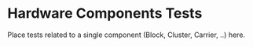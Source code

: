 # Hardware Components Tests

Place tests related to a single component (Block, Cluster, Carrier, ..) here.
